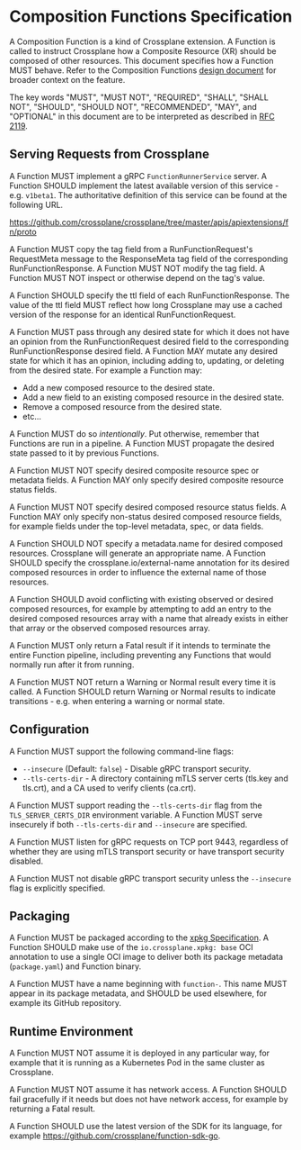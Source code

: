 # Composition Functions Specification

A Composition Function is a kind of Crossplane extension. A Function is called
to instruct Crossplane how a Composite Resource (XR) should be composed of other
resources. This document specifies how a Function MUST behave. Refer to the
Composition Functions [design document] for broader context on the feature.

The key words "MUST", "MUST NOT", "REQUIRED", "SHALL", "SHALL NOT", "SHOULD",
"SHOULD NOT", "RECOMMENDED",  "MAY", and "OPTIONAL" in this document are
to be interpreted as described in [RFC 2119].

## Serving Requests from Crossplane

A Function MUST implement a gRPC `FunctionRunnerService` server. A Function
SHOULD implement the latest available version of this service - e.g. `v1beta1`.
The authoritative definition of this service can be found at the following URL.

https://github.com/crossplane/crossplane/tree/master/apis/apiextensions/fn/proto

A Function MUST copy the tag field from a RunFunctionRequest's RequestMeta
message to the ResponseMeta tag field of the corresponding RunFunctionResponse.
A Function MUST NOT modify the tag field. A Function MUST NOT inspect or
otherwise depend on the tag's value.

A Function SHOULD specify the ttl field of each RunFunctionResponse. The value
of the ttl field MUST reflect how long Crossplane may use a cached version of
the response for an identical RunFunctionRequest.

A Function MUST pass through any desired state for which it does not have an
opinion from the RunFunctionRequest desired field to the corresponding
RunFunctionResponse desired field. A Function MAY mutate any desired state for
which it has an opinion, including adding to, updating, or deleting from the
desired state. For example a Function may:

* Add a new composed resource to the desired state.
* Add a new field to an existing composed resource in the desired state.
* Remove a composed resource from the desired state.
* etc...

A Function MUST do so _intentionally_. Put otherwise, remember that Functions
are run in a pipeline. A Function MUST propagate the desired state passed to it
by previous Functions.

A Function MUST NOT specify desired composite resource spec or metadata fields.
A Function MAY only specify desired composite resource status fields.

A Function MUST NOT specify desired composed resource status fields. A Function
MAY only specify non-status desired composed resource fields, for example fields
under the top-level metadata, spec, or data fields.

A Function SHOULD NOT specify a metadata.name for desired composed resources.
Crossplane will generate an appropriate name. A Function SHOULD specify the
crossplane.io/external-name annotation for its desired composed resources in
order to influence the external name of those resources.

A Function SHOULD avoid conflicting with existing observed or desired composed
resources, for example by attempting to add an entry to the desired composed
resources array with a name that already exists in either that array or the
observed composed resources array.

A Function MUST only return a Fatal result if it intends to terminate the entire
Function pipeline, including preventing any Functions that would normally run
after it from running.

A Function MUST NOT return a Warning or Normal result every time it is called. A
Function SHOULD return Warning or Normal results to indicate transitions - e.g.
when entering a warning or normal state.

## Configuration

A Function MUST support the following command-line flags:

* `--insecure` (Default: `false`) - Disable gRPC transport security.
* `--tls-certs-dir` - A directory containing mTLS server certs (tls.key and
  tls.crt), and a CA used to verify clients (ca.crt).

A Function MUST support reading the `--tls-certs-dir` flag from the
`TLS_SERVER_CERTS_DIR` environment variable. A Function MUST serve insecurely if
both `--tls-certs-dir` and `--insecure` are specified.

A Function MUST listen for gRPC requests on TCP port 9443, regardless of whether
they are using mTLS transport security or have transport security disabled.

A Function MUST not disable gRPC transport security unless the `--insecure` flag
is explicitly specified.

## Packaging

A Function MUST be packaged according to the [xpkg Specification]. A Function
SHOULD make use of the `io.crossplane.xpkg: base` OCI annotation to use a single
OCI image to deliver both its package metadata (`package.yaml`) and Function
binary.

A Function MUST have a name beginning with `function-`. This name MUST appear in
its package metadata, and SHOULD be used elsewhere, for example its GitHub
repository.

## Runtime Environment

A Function MUST NOT assume it is deployed in any particular way, for example
that it is running as a Kubernetes Pod in the same cluster as Crossplane.

A Function MUST NOT assume it has network access. A Function SHOULD fail
gracefully if it needs but does not have network access, for example by
returning a Fatal result.

A Function SHOULD use the latest version of the SDK for its language, for
example https://github.com/crossplane/function-sdk-go.

[design document]: ../../design/design-doc-composition-functions.md
[RFC 2119]: https://www.ietf.org/rfc/rfc2119.txt
[xpkg Specification]: xpkg.md